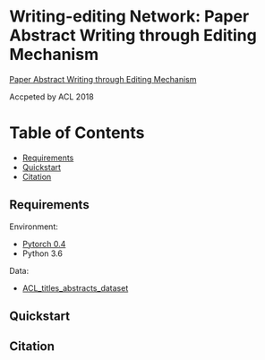 # Writing-editing Network: Paper Abstract Writing through Editing Mechanism

[Paper Abstract Writing through Editing Mechanism](http://nlp.cs.rpi.edu/paper/papergeneration.pdf)

Accpeted by ACL 2018

Table of Contents
=================
  * [Requirements](#requirements)
  * [Quickstart](#quickstart)
  * [Citation](#citation)
  
## Requirements

Environment:

- [Pytorch 0.4](http://pytorch.org/)
-  Python 3.6

Data: 

- [ACL_titles_abstracts_dataset](https://github.com/EagleW/ACL_titles_abstracts_dataset)

## Quickstart

## Citation
```

```
